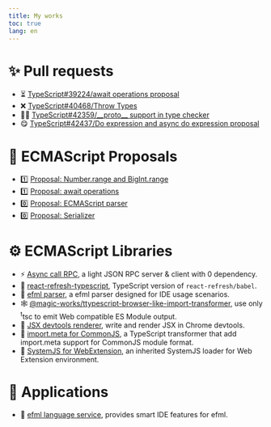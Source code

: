 ```yaml
---
title: My works
toc: true
lang: en
---
```


<style>
    .article-licensing.box { display: none; }
</style>

# ✨ Pull requests

-   ⏳ [TypeScript#39224/await operations proposal](https://github.com/microsoft/TypeScript/pull/39224)
-   ❌ [TypeScript#40468/Throw Types](https://github.com/microsoft/TypeScript/pull/40468)
-   🤦‍♂️ [TypeScript#42359/\_\_proto\_\_ support in type checker](https://github.com/microsoft/TypeScript/pull/42359)
-   😋 [TypeScript#42437/Do expression and async do expression proposal](https://github.com/microsoft/TypeScript/pull/42437)

# 💭 ECMAScript Proposals

-   1️⃣ [Proposal: Number.range and BigInt.range](https://github.com/tc39/proposal-Number.range/)
-   1️⃣ [Proposal: await operations](https://github.com/tc39/proposal-await.ops)
-   0️⃣ [Proposal: ECMAScript parser](https://github.com/Jack-Works/proposal-ecmascript-parser)
-   0️⃣ [Proposal: Serializer](https://github.com/Jack-Works/proposal-serializer)

# ⚙ ECMAScript Libraries

-   ⚡ [Async call RPC](https://github.com/Jack-Works/async-call-rpc#async-call), a light JSON RPC server & client with 0 dependency.
-   🔀 [react-refresh-typescript](https://github.com/Jack-Works/react-refresh-transformer/tree/main/typescript), TypeScript version of `react-refresh/babel`.
-   📑 [efml parser](https://github.com/Jack-Works/ef-language-service), a efml parser designed for IDE usage scenarios.
-   🕸 [@magic-works/ttypescript-browser-like-import-transformer](https://github.com/Jack-Works/ttypescript-browser-like-import-transformer#emit-a-es-module-web-project-by-only-ttypescript), use only <sup>t</sup>tsc to emit Web compatible ES Module output.
-   🎨 [JSX devtools renderer](https://github.com/Jack-Works/jsx-jsonml-devtools-renderer#jsx-jsonml-devtools-renderer-), write and render JSX in Chrome devtools.
-   🔀 [import.meta for CommonJS](https://github.com/Jack-Works/commonjs-import.meta#importmeta--__filename), a TypeScript transformer that add import.meta support for CommonJS module format.
-   🔨 [SystemJS for WebExtension](https://github.com/Jack-Works/webextension-systemjs#use-systemjs-in-content-script-of-web-extension), an inherited SystemJS loader for Web Extension environment.

# 📳 Applications

-   📑 [efml language service](https://github.com/Jack-Works/ef-language-service), provides smart IDE features for efml.
